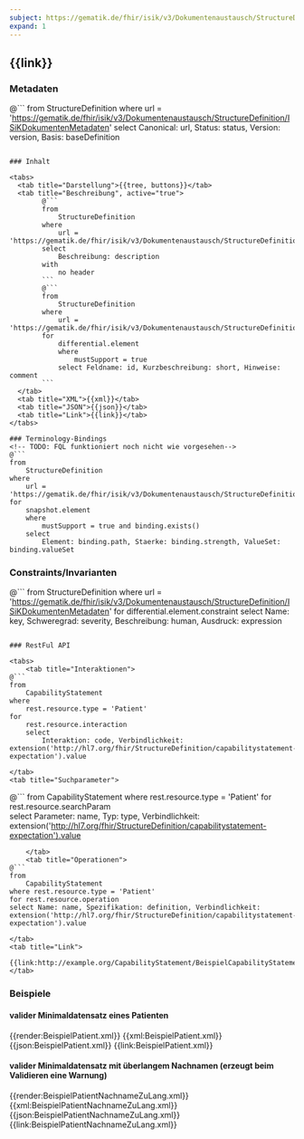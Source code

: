 ```yaml
---
subject: https://gematik.de/fhir/isik/v3/Dokumentenaustausch/StructureDefinition/ISiKDokumentenMetadaten
expand: 1
---
```


## {{link}}

### Metadaten

@```
from
	StructureDefinition
where
	url = 'https://gematik.de/fhir/isik/v3/Dokumentenaustausch/StructureDefinition/ISiKDokumentenMetadaten'
select
	Canonical: url, Status: status, Version: version, Basis: baseDefinition
```

### Inhalt

<tabs>
  <tab title="Darstellung">{{tree, buttons}}</tab>
  <tab title="Beschreibung", active="true"> 
        @```
        from
	        StructureDefinition
        where
	        url = 'https://gematik.de/fhir/isik/v3/Dokumentenaustausch/StructureDefinition/ISiKDokumentenMetadaten'
        select
	        Beschreibung: description
        with
            no header
        ```
        @```
        from 
            StructureDefinition 
        where 
            url = 'https://gematik.de/fhir/isik/v3/Dokumentenaustausch/StructureDefinition/ISiKDokumentenMetadaten' 
        for 
            differential.element 
            where 
                mustSupport = true 
            select Feldname: id, Kurzbeschreibung: short, Hinweise: comment
        ```
  </tab>
  <tab title="XML">{{xml}}</tab>
  <tab title="JSON">{{json}}</tab>
  <tab title="Link">{{link}}</tab>
</tabs>

### Terminology-Bindings
<!-- TODO: FQL funktioniert noch nicht wie vorgesehen-->
@```
from 
    StructureDefinition
where 
    url = 'https://gematik.de/fhir/isik/v3/Dokumentenaustausch/StructureDefinition/ISiKDokumentenMetadaten' 
for 
    snapshot.element
    where 
        mustSupport = true and binding.exists()
    select
        Element: binding.path, Staerke: binding.strength, ValueSet: binding.valueSet
```

### Constraints/Invarianten
@``` 
from StructureDefinition where url = 'https://gematik.de/fhir/isik/v3/Dokumentenaustausch/StructureDefinition/ISiKDokumentenMetadaten' for differential.element.constraint select Name: key, Schweregrad: severity, Beschreibung: human, Ausdruck: expression
```

### RestFul API

<tabs>
    <tab title="Interaktionen"> 
@```
from
	CapabilityStatement
where 
    rest.resource.type = 'Patient' 
for  
    rest.resource.interaction
    select 
        Interaktion: code, Verbindlichkeit: extension('http://hl7.org/fhir/StructureDefinition/capabilitystatement-expectation').value
```
    </tab>
    <tab title="Suchparameter">
@```
from
	CapabilityStatement
where rest.resource.type = 'Patient' 
for rest.resource.searchParam  
select Parameter: name, Typ: type, Verbindlichkeit: extension('http://hl7.org/fhir/StructureDefinition/capabilitystatement-expectation').value
```
    </tab>
    <tab title="Operationen">
@```
from
	CapabilityStatement
where rest.resource.type = 'Patient' 
for rest.resource.operation  
select Name: name, Spezifikation: definition, Verbindlichkeit: extension('http://hl7.org/fhir/StructureDefinition/capabilitystatement-expectation').value
```  
    </tab>
    <tab title="Link">
        {{link:http://example.org/CapabilityStatement/BeispielCapabilityStatement}}
    </tab>
</tabs>

### Beispiele
<!-- Funktion der Beispiele beschreiben!-->
#### valider Minimaldatensatz eines Patienten
<tabs>
    <tab title="Übersicht">      
        {{render:BeispielPatient.xml}}
    </tab>
    <tab title="XML">      
        {{xml:BeispielPatient.xml}}
    </tab>
    <tab title="JSON">
        {{json:BeispielPatient.xml}}
    </tab>
    <tab title="Link">
        {{link:BeispielPatient.xml}}
    </tab>
</tabs>

#### valider Minimaldatensatz mit überlangem Nachnamen (erzeugt beim Validieren eine Warnung)
<tabs>
    <tab title="Übersicht">      
        {{render:BeispielPatientNachnameZuLang.xml}}
    </tab>
    <tab title="XML">      
        {{xml:BeispielPatientNachnameZuLang.xml}}
    </tab>
    <tab title="JSON">
        {{json:BeispielPatientNachnameZuLang.xml}}
    </tab>
    <tab title="Link">
        {{link:BeispielPatientNachnameZuLang.xml}}
    </tab>
</tabs>

